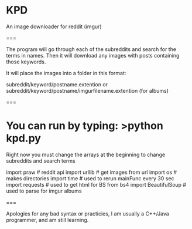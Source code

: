 KPD
===

An image downloader for reddit (imgur)

===

The program will go through each of the subreddits and search for the terms in names. Then it will download any images with posts containing
those keywords. 

It will place the images into a folder in this format:

subreddit/keyword/postname.extention or
subreddit/keyword/postname/imgurfilename.extention (for albums)

===

You can run by typing: 
	>python kpd.py
===

Right now you must change the arrays at the beginning to change subreddits and search terms

import praw # reddit api
import urllib # get images from url
import os # makes directories
import time # used to rerun mainFunc every 30 sec
import requests # used to get html for BS
from bs4 import BeautifulSoup # used to parse for imgur albums

===

Apologies for any bad syntax or practicies, I am usually a C++/Java programmer,
and am still learning. 
